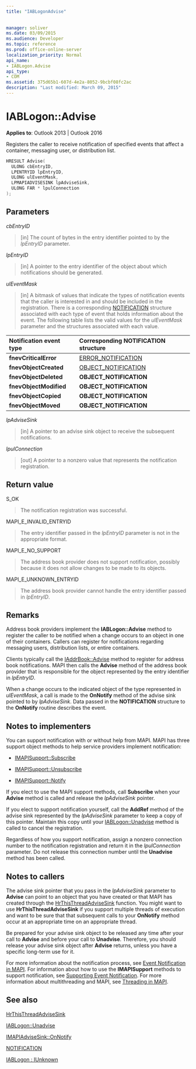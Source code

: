 ```yaml
---
title: "IABLogonAdvise"
 
 
manager: soliver
ms.date: 03/09/2015
ms.audience: Developer
ms.topic: reference
ms.prod: office-online-server
localization_priority: Normal
api_name:
- IABLogon.Advise
api_type:
- COM
ms.assetid: 375d65b1-607d-4e2a-8052-9bcbf08fc2ac
description: "Last modified: March 09, 2015"
---
```


# IABLogon::Advise

  
  
**Applies to**: Outlook 2013 | Outlook 2016 
  
Registers the caller to receive notification of specified events that affect a container, messaging user, or distribution list.
  
```cpp
HRESULT Advise(
  ULONG cbEntryID,
  LPENTRYID lpEntryID,
  ULONG ulEventMask,
  LPMAPIADVISESINK lpAdviseSink,
  ULONG FAR * lpulConnection
);
```

## Parameters

 _cbEntryID_
  
> [in] The count of bytes in the entry identifier pointed to by the  _lpEntryID_ parameter. 
    
 _lpEntryID_
  
> [in] A pointer to the entry identifier of the object about which notifications should be generated.
    
 _ulEventMask_
  
> [in] A bitmask of values that indicate the types of notification events that the caller is interested in and should be included in the registration. There is a corresponding [NOTIFICATION](notification.md) structure associated with each type of event that holds information about the event. The following table lists the valid values for the  _ulEventMask_ parameter and the structures associated with each value. 
    
|**Notification event type**|**Corresponding **NOTIFICATION** structure**|
|:-----|:-----|
|**fnevCriticalError** <br/> |[ERROR_NOTIFICATION](error_notification.md) <br/> |
|**fnevObjectCreated** <br/> |[OBJECT_NOTIFICATION](object_notification.md) <br/> |
|**fnevObjectDeleted** <br/> |**OBJECT_NOTIFICATION** <br/> |
|**fnevObjectModified** <br/> |**OBJECT_NOTIFICATION** <br/> |
|**fnevObjectCopied** <br/> |**OBJECT_NOTIFICATION** <br/> |
|**fnevObjectMoved** <br/> |**OBJECT_NOTIFICATION** <br/> |
   
 _lpAdviseSink_
  
> [in] A pointer to an advise sink object to receive the subsequent notifications.
    
 _lpulConnection_
  
> [out] A pointer to a nonzero value that represents the notification registration.
    
## Return value

S_OK 
  
> The notification registration was successful.
    
MAPI_E_INVALID_ENTRYID 
  
> The entry identifier passed in the  _lpEntryID_ parameter is not in the appropriate format. 
    
MAPI_E_NO_SUPPORT 
  
> The address book provider does not support notification, possibly because it does not allow changes to be made to its objects.
    
MAPI_E_UNKNOWN_ENTRYID 
  
> The address book provider cannot handle the entry identifier passed in  _lpEntryID_.
    
## Remarks

Address book providers implement the **IABLogon::Advise** method to register the caller to be notified when a change occurs to an object in one of their containers. Callers can register for notifications regarding messaging users, distribution lists, or entire containers. 
  
Clients typically call the [IAddrBook::Advise](iaddrbook-advise.md) method to register for address book notifications. MAPI then calls the **Advise** method of the address book provider that is responsible for the object represented by the entry identifier in  _lpEntryID_.
  
When a change occurs to the indicated object of the type represented in  _ulEventMask_, a call is made to the **OnNotify** method of the advise sink pointed to by  _lpAdviseSink_. Data passed in the **NOTIFICATION** structure to the **OnNotify** routine describes the event. 
  
## Notes to implementers

You can support notification with or without help from MAPI. MAPI has three support object methods to help service providers implement notification:
  
- [IMAPISupport::Subscribe](imapisupport-subscribe.md)
    
- [IMAPISupport::Unsubscribe](imapisupport-unsubscribe.md)
    
- [IMAPISupport::Notify](imapisupport-notify.md)
    
If you elect to use the MAPI support methods, call **Subscribe** when your **Advise** method is called and release the  _lpAdviseSink_ pointer. 
  
If you elect to support notification yourself, call the **AddRef** method of the advise sink represented by the  _lpAdviseSink_ parameter to keep a copy of this pointer. Maintain this copy until your [IABLogon::Unadvise](iablogon-unadvise.md) method is called to cancel the registration. 
  
Regardless of how you support notification, assign a nonzero connection number to the notification registration and return it in the  _lpulConnection_ parameter. Do not release this connection number until the **Unadvise** method has been called. 
  
## Notes to callers

The advise sink pointer that you pass in the  _lpAdviseSink_ parameter to **Advise** can point to an object that you have created or that MAPI has created through the [HrThisThreadAdviseSink](hrthisthreadadvisesink.md) function. You might want to use **HrThisThreadAdviseSink** if you support multiple threads of execution and want to be sure that that subsequent calls to your **OnNotify** method occur at an appropriate time on an appropriate thread. 
  
Be prepared for your advise sink object to be released any time after your call to **Advise** and before your call to **Unadvise**. Therefore, you should release your advise sink object after **Advise** returns, unless you have a specific long-term use for it. 
  
For more information about the notification process, see [Event Notification in MAPI](event-notification-in-mapi.md). For information about how to use the **IMAPISupport** methods to support notification, see [Supporting Event Notification](supporting-event-notification.md). For more information about multithreading and MAPI, see [Threading in MAPI](threading-in-mapi.md).
  
## See also



[HrThisThreadAdviseSink](hrthisthreadadvisesink.md)
  
[IABLogon::Unadvise](iablogon-unadvise.md)
  
[IMAPIAdviseSink::OnNotify](imapiadvisesink-onnotify.md)
  
[NOTIFICATION](notification.md)
  
[IABLogon : IUnknown](iablogoniunknown.md)

